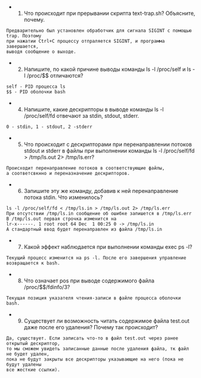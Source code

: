 * 1. Что происходит при прерывании скрипта text-trap.sh? Объясните, почему.
```
Предварительно был установлен обработчик для сигнала SIGINT с помощью trap. Поэтому
при нажатии Ctrl+C процессу отпраляется SIGINT, и программа завершается,
выводя сообщение о выходе.
```
* 2. Напишите, по какой причине выводы команды ls -l /proc/self и ls -l /proc/$$ отличаются?
```  
self - PID процесса ls 
$$ - PID оболочки bash
```
* 4. Напишите, какие дескрипторы в выводе команды ls -l /proc/self/fd отвечают за stdin, stdout, stderr.
```
0 - stdin, 1 - stdout, 2 -stderr
```
* 5. Что происходит с дескрипторами при перенаправлении потоков stdout и stderr в файлы при выполнении команды ls -l /proc/self/fd > /tmp/ls.out 2> /tmp/ls.err?
```  
Происходит перенаправление потоков в соответствующие файлы,
а соответсвкнно и переназначение дескрипторов.
```
* 6. Запишите эту же команду, добавив к ней перенаправление потока stdin. Что изменилось?
```
ls -l /proc/self/fd < /tmp/ls.in > /tmp/ls.out 2> /tmp/ls.err
При отсутствии /tmp/ls.in сообщение об ошибке запишется в /tmp/ls.err
В /tmp/ls.out первая строчка изменится на 
lr-x------. 1 root root 64 Dec  1 00:25 0 -> /tmp/ls.in
А стандартный ввод будет перенаправлен из файла /tmp/ls.in
```
* 7. Какой эффект наблюдается при выполнении команды exec ps -l?
```
Текущий процесс изменится на ps -l. После его завершения управление возвращается к bash.
```
* 8. Что означает pos при выводе содержимого файла /proc/$$/fdinfo/3?
```
Текущая позиция указателя чтения-записи в файле процесса оболочки bash.
```
* 9. Существует ли возможность читать содержимое файла test.out даже после его удаления? Почему так происходит?
```
Да, существует. Если записать что-то в файл test.out через ранее открытый дескриптор,
то мы сможем увидеть записанные данные после удаления файла, тк файл не будет удален,
пока не будут закрыты все дескрипторы указывающие на него (пока не будут удалены
все жесткие ссылки).
```
